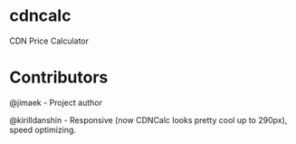 cdncalc
=======

CDN Price Calculator

# Contributors

@jimaek - Project author

@kirilldanshin - Responsive (now CDNCalc looks pretty cool up to 290px), speed optimizing.
